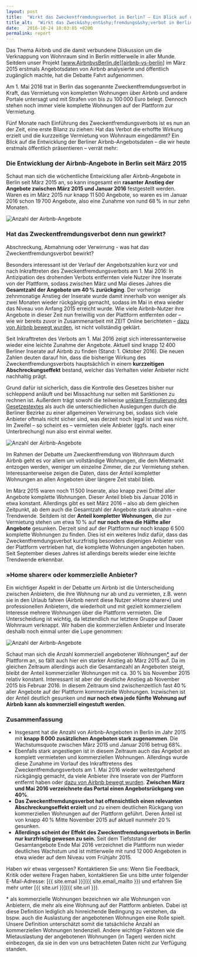 ```yaml
---
layout: post
title:  "Wirkt das Zweckentfremdungsverbot in Berlin? – Ein Blick auf die Daten von Airbnb"
title_alt:  "Wirkt das Zweck&shy;ent&shy;fremdungs&shy;verbot in Berlin? &ndash; Ein Blick auf die Daten von Airbnb"
date:   2016-10-24 10:03:05 +0200
permalink: report
---
```

Das Thema Airbnb und die damit verbundene Diskussion um die Verknappung von Wohnraum sind in Berlin mittlerweile in aller Munde. Seitdem unser Projekt  [www.AirbnbvsBerlin.de][airbnb-vs-berlin] im März 2015 erstmals Angebotsdaten von Airbnb analysierte und öffentlich zugänglich machte, hat die Debatte Fahrt aufgenommen.


Am 1. Mai 2016 trat in Berlin das sogenannte Zweckentfremdungsverbot in Kraft, das Vermietung von kompletten Wohnungen über Airbnb und andere Portale untersagt und mit  Strafen von bis zu 100&#8239;000 Euro belegt. Dennoch stehen noch immer viele komplette Wohnungen auf der Plattform zur Vermietung.


Fünf Monate nach Einführung des Zweckentfremdungsverbots ist es nun an der Zeit, eine erste Bilanz zu ziehen: Hat das Verbot die erhoffte Wirkung erzielt und die kurzzeitige Vermietung von Wohnraum eingedämmt? Ein Blick auf die Entwicklung der Berliner Airbnb-Angebotsdaten – die wir heute erstmals öffentlich präsentieren – verrät mehr:

### Die Entwicklung der Airbnb-Angebote in Berlin seit März 2015

Schaut man sich die wöchentliche Entwicklung aller Airbnb-Angebote in Berlin seit März 2015 an, so kann insgesamt ein **rasanter Anstieg der Angebote zwischen März 2015 und Januar 2016** festgestellt werden. Waren es im März 2015 nur knapp 11&#8239;500 Angebote, so waren es im Januar 2016 schon 19&#8239;700 Angebote, also eine Zunahme von rund 68&#8239;% in nur zehn Monaten.

![Anzahl der Airbnb-Angebote](https://s3.eu-central-1.amazonaws.com/media.jonasparnow.de/airbnb/Airbnb-04.png)

### Hat das Zweckentfremdungsverbot denn nun gewirkt?
Abschreckung, Abmahnung oder Verwirrung - was hat das Zweckentfremdungsverbot bewirkt?

Besonders interessant ist der Verlauf der Angebotszahlen kurz vor und nach Inkrafttreten des Zweckentfremdungsverbots am 1. Mai 2016: In Antizipation des drohenden Verbots entfernten  viele Nutzer ihre Inserate von der Plattform, sodass zwischen März und Mai dieses Jahres die **Gesamtzahl der Angebote um 40&#8239;% zurückging**. Der vorherige zehnmonatige Anstieg der Inserate wurde damit innerhalb von weniger als zwei Monaten wieder rückgängig gemacht, sodass im Mai in etwa wieder das Niveau von Anfang 2015 erreicht wurde. Wie viele Airbnb-Nutzer ihre Angebote in dieser Zeit nun freiwillig von der Plattform entfernten oder &ndash; wie wir bereits zuvor in Zusammenarbeit mit ZEIT Online berichteten &ndash; [dazu von Airbnb bewegt wurden][zeit-artikel], ist nicht vollständig geklärt.

Seit Inkrafttreten des Verbots am 1. Mai 2016 zeigt sich interessanterweise wieder eine leichte Zunahme der Angebote. Aktuell sind knapp 12&#8239;400 Berliner Inserate auf Airbnb zu finden (Stand: 1. Oktober 2016). Die neuen Zahlen deuten darauf hin, dass die bisherige Wirkung des Zweckentfremdungsverbots hauptsächlich in einem **kurzzeitigen Abschreckungseffekt** bestand, welcher das Verhalten vieler Anbieter nicht nachhaltig prägt. 

Grund dafür ist sicherlich, dass die Kontrolle des Gesetzes bisher nur schleppend anläuft und bei Missachtung nur selten mit Sanktionen zu rechnen ist. Außerdem trägt sowohl die teilweise [unklare Formulierung des Gesetzestextes][taz-artikel] als auch die unterschiedlichen Auslegungen durch die Berliner Bezirke zu einer allgemeinen Verwirrung bei, sodass sich viele Anbieter oftmals nicht sicher sind, was derzeit noch legal ist und was nicht. Im Zweifel &ndash; so scheint es &ndash; vermieten viele Anbieter (ggfs. nach einer Unterbrechung) nun also erst einmal weiter.

![Anzahl der Airbnb-Angebote](https://s3.eu-central-1.amazonaws.com/media.jonasparnow.de/airbnb/Airbnb-05.png)

Im Rahmen der Debatte um Zweckentfremdung von Wohnraum durch Airbnb geht es vor allem um vollständige Wohnungen, die dem Mietmarkt entzogen werden, weniger um einzelne Zimmer, die zur Vermietung stehen. Interessanterweise zeigen die Daten, dass der Anteil kompletter Wohnungen an allen Angeboten über längere Zeit stabil blieb.

Im März 2015 waren noch 11&#8239;500 Inserate, also knapp zwei Drittel aller Angebote komplette Wohnungen. Dieser Anteil blieb bis Januar 2016 in etwa konstant. Allerdings gibt es seit März 2016 &ndash; also ab dem gleichen Zeitpunkt, ab dem auch die Gesamtzahl der Angebote stark abnahm &ndash; eine Trendwende. Seitdem ist der **Anteil kompletter Wohnungen**, die zur Vermietung stehen um etwa 10&#8239;% auf **nur noch etwa die Hälfte aller Angebote** gesunken. Derzeit sind auf der Plattform nur noch knapp 6&#8239;500 komplette Wohnungen zu finden. Dies ist ein weiteres Indiz dafür, dass das Zweckentfremdungsverbot kurzfristig besonders diejenigen Anbieter von der Plattform vertrieben hat, die komplette Wohnungen angeboten haben. Seit September dieses Jahres ist allerdings bereits wieder eine leichte Trendwende erkennbar.

### »Home sharer« oder kommerzielle Anbieter?

Ein wichtiger Aspekt in der Debatte um Airbnb ist die Unterscheidung zwischen Anbietern, die ihre Wohnung nur ab und zu vermieten, z.B. wenn sie in den Urlaub fahren (Airbnb nennt diese Nutzer »Home sharer«) und professionellen Anbietern, die wiederholt und mit gezielt kommerziellem Interesse mehrere Wohnungen über die Plattform vermieten. Die Unterscheidung ist wichtig, da letztendlich nur letztere Gruppe auf Dauer Wohnraum verknappt. Wir haben die kommerziellen Anbieter und Inserate deshalb noch einmal unter die Lupe genommen:

![Anzahl der Airbnb-Angebote](https://s3.eu-central-1.amazonaws.com/media.jonasparnow.de/airbnb/Airbnb-06.png)

Schaut man sich die Anzahl kommerziell angebotener Wohnungen<a href="#footer">*</a> auf der Plattform an, so fällt auch hier ein starker Anstieg ab März 2015 auf. Da im gleichen Zeitraum allerdings auch die Gesamtanzahl an Angeboten steigt, bleibt der Anteil kommerzieller Wohnungen mit ca. 30&#8239;% bis November 2015 relativ konstant. Interessant ist aber der deutliche Anstieg ab November 2015 bis Februar 2016. In diesem Zeitraum sind zwischenzeitlich fast 40&#8239;% aller Angebote auf der Plattform kommerzielle Wohnungen. Inzwischen ist der Anteil deutlich gesunken und **nur noch etwa jede fünfte Wohnung auf Airbnb kann als kommerziell eingestuft werden**.

### Zusammenfassung
- Insgesamt hat die Anzahl von Airbnb-Angeboten in Berlin im Jahr 2015 mit **knapp 8&#8239;000 zusätzlichen Angeboten stark zugenommen**. Die Wachstumsquote zwischen März 2015 und Januar 2016 betrug 68%.
- Ebenfalls stark angestiegen ist in diesem Zeitraum auch das Angebot an komplett vermieteten und kommerziellen Wohnungen. Allerdings wurde diese Zunahme im Vorlauf des Inkrafttretens des Zweckentfremdungsverbots am 1. Mai 2016 wieder weitestgehend rückgängig gemacht, da viele Anbieter ihre Inserate von der Plattform entfernt haben oder [dazu von Airbnb bewegt wurden][zeit-artikel]. **Zwischen März und Mai 2016 verzeichnete das Portal einen Angebotsrückgang von 40%**.
- **Das Zweckentfremdungsverbot hat offensichtlich einen relevanten Abschreckungseffekt erzielt** und zu einem deutlichen Rückgang von kommerziellen Wohnungen auf der Plattform geführt. Deren Anteil ist von knapp 40&#8239;% Mitte November 2015 auf aktuell nunmehr 20&#8239;% gesunken.
- **Allerdings scheint der Effekt des Zweckentfremdungsverbots in Berlin nur kurzfristig gewesen zu sein.** Seit dem Tiefststand der Gesamtangebote Ende Mai 2016 verzeichnet die Plattform nun wieder deutliches Wachstum und ist mittlerweile mit rund 12&#8239;000 Angeboten in etwa wieder auf dem Niveau vom Frühjahr 2015. 

Haben wir etwas vergessen? Kontaktieren Sie uns:
Wenn Sie Feedback, Kritik oder weitere Fragen haben, kontaktieren Sie uns bitte unter folgender E-Mail-Adresse: [{{ site.email }}]({{ site.email_mailto }}) und erfahren Sie mehr unter [{{ site.url }}]({{ site.url }}).

<a name="footer">*</a> als kommerzielle Wohnungen bezeichnen wir alle Wohnungen von Anbietern, die mehr als eine Wohnung auf der Plattform anbieten. Dabei ist diese Definition lediglich als hinreichende Bedingung zu verstehen, da bspw. auch die Auslastung der angebotenen Wohnungen eine Rolle spielt. Unsere Definition unterschätzt somit die tatsächliche Anzahl an kommerziellen Wohnungen tendenziell. Andere wichtige Faktoren wie die Mietauslastung der angebotenen Wohnungen (in Tagen) werden nicht einbezogen, da sie in den von uns betrachteten Daten nicht zur Verfügung standen.

[airbnb-vs-berlin]: http://www.airbnbvsberlin.de
[zeit-artikel]: http://www.zeit.de/wirtschaft/unternehmen/2016-04/airbnb-berlin-ferienwohnungen-vermieten-zweckentfremdung-gesetz
[taz-artikel]: http://www.taz.de/!5303354/
